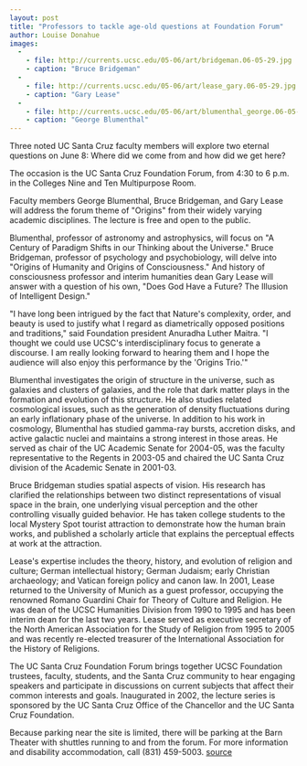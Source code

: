 ```yaml
---
layout: post
title: "Professors to tackle age-old questions at Foundation Forum"
author: Louise Donahue
images:
  -
    - file: http://currents.ucsc.edu/05-06/art/bridgeman.06-05-29.jpg
    - caption: "Bruce Bridgeman"
  -
    - file: http://currents.ucsc.edu/05-06/art/lease_gary.06-05-29.jpg
    - caption: "Gary Lease"
  -
    - file: http://currents.ucsc.edu/05-06/art/blumenthal_george.06-05-29.jpg
    - caption: "George Blumenthal"
---
```


Three noted UC Santa Cruz faculty members will explore two eternal questions on June 8: Where did we come from and how did we get here?

The occasion is the UC Santa Cruz Foundation Forum, from 4:30 to 6 p.m. in the Colleges Nine and Ten Multipurpose Room.

Faculty members George Blumenthal, Bruce Bridgeman, and Gary Lease will address the forum theme of "Origins" from their widely varying academic disciplines. The lecture is free and open to the public.

Blumenthal, professor of astronomy and astrophysics, will focus on "A Century of Paradigm Shifts in our Thinking about the Universe." Bruce Bridgeman, professor of psychology and psychobiology, will delve into "Origins of Humanity and Origins of Consciousness." And history of consciousness professor and interim humanities dean Gary Lease will answer with a question of his own, "Does God Have a Future? The Illusion of Intelligent Design."

"I have long been intrigued by the fact that Nature's complexity, order, and beauty is used to justify what I regard as diametrically opposed positions and traditions," said Foundation president Anuradha Luther Maitra. "I thought we could use UCSC's interdisciplinary focus to generate a discourse. I am really looking forward to hearing them and I hope the audience will also enjoy this performance by the 'Origins Trio.'"

Blumenthal investigates the origin of structure in the universe, such as galaxies and clusters of galaxies, and the role that dark matter plays in the formation and evolution of this structure. He also studies related cosmological issues, such as the generation of density fluctuations during an early inflationary phase of the universe. In addition to his work in cosmology, Blumenthal has studied gamma-ray bursts, accretion disks, and active galactic nuclei and maintains a strong interest in those areas. He served as chair of the UC Academic Senate for 2004-05, was the faculty representative to the Regents in 2003-05 and chaired the UC Santa Cruz division of the Academic Senate in 2001-03.

Bruce Bridgeman studies spatial aspects of vision. His research has clarified the relationships between two distinct representations of visual space in the brain, one underlying visual perception and the other controlling visually guided behavior. He has taken college students to the local Mystery Spot tourist attraction to demonstrate how the human brain works, and published a scholarly article that explains the perceptual effects at work at the attraction.

Lease's expertise includes the theory, history, and evolution of religion and culture; German intellectual history; German Judaism; early Christian archaeology; and Vatican foreign policy and canon law. In 2001, Lease returned to the University of Munich as a guest professor, occupying the renowned Romano Guardini Chair for Theory of Culture and Religion. He was dean of the UCSC Humanities Division from 1990 to 1995 and has been interim dean for the last two years. Lease served as executive secretary of the North American Association for the Study of Religion from 1995 to 2005 and was recently re-elected treasurer of the International Association for the History of Religions.

The UC Santa Cruz Foundation Forum brings together UCSC Foundation trustees, faculty, students, and the Santa Cruz community to hear engaging speakers and participate in discussions on current subjects that affect their common interests and goals. Inaugurated in 2002, the lecture series is sponsored by the UC Santa Cruz Office of the Chancellor and the UC Santa Cruz Foundation.

Because parking near the site is limited, there will be parking at the Barn Theater with shuttles running to and from the forum. For more information and disability accommodation, call (831) 459-5003.
[source](http://www1.ucsc.edu/currents/05-06/05-29/forum.asp "Permalink to forum")
